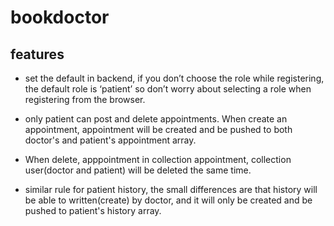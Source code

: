 # bookdoctor

## features
* set the default in backend, if you don’t choose the role while registering, the default role is ‘patient’ so don’t worry about selecting a role when registering from the browser.

* only patient can post and delete appointments. When create an appointment, appointment will be created and be pushed to both doctor's and patient's appointment array. 

* When delete, apppointment in collection appointment, collection user(doctor and patient) will be deleted the same time.

* similar rule for patient history, the small differences are that history will be able to written(create) by doctor, and it will only be created and be pushed to patient's history array.

